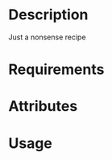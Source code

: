 Description
===========
Just a nonsense recipe

Requirements
============

Attributes
==========

Usage
=====

